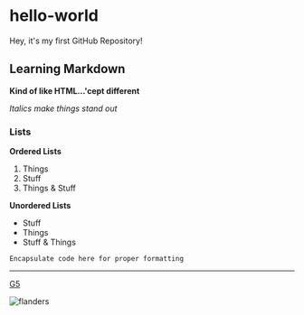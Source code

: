 # hello-world
Hey, it's my first GitHub Repository!

## Learning Markdown
**Kind of like HTML...'cept different**

*Italics make things stand out*

### Lists
**Ordered Lists**
1. Things
2. Stuff
3. Things & Stuff

**Unordered Lists**
- Stuff
- Things
- Stuff & Things

`Encapsulate code here for proper formatting`

---
[G5](https://www.getg5.com)

![flanders](https://user-images.githubusercontent.com/103955308/164332169-10bf9fb6-2b4a-4f56-bfb4-36da18af2e5c.jpg)
